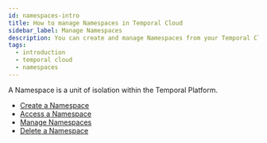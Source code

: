```yaml
---
id: namespaces-intro
title: How to manage Namespaces in Temporal Cloud
sidebar_label: Manage Namespaces
description: You can create and manage Namespaces from your Temporal Cloud UI.
tags:
  - introduction
  - temporal cloud
  - namespaces
---
```


A Namespace is a unit of isolation within the Temporal Platform.

- [Create a Namespace](/cloud/namespaces-create)
- [Access a Namespace](/cloud/namespaces-access)
- [Manage Namespaces](/cloud/namespaces-manage)
- [Delete a Namespace](/cloud/namespaces-delete)
